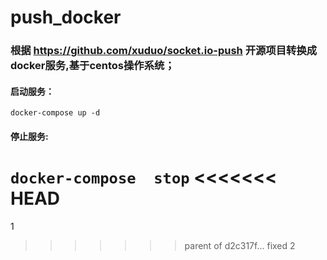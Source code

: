 # push_docker
### 根据  https://github.com/xuduo/socket.io-push 开源项目转换成docker服务,基于centos操作系统；


#### 启动服务：  
 `
 docker-compose up -d
 `
#### 停止服务:
`
docker-compose  stop
`
<<<<<<< HEAD
=======


1
>>>>>>> parent of d2c317f... fixed 2
